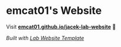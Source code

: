 
# emcat01's Website

Visit **[emcat01.github.io/jacek-lab-website](https://emcat01.github.io/jacek-lab-website)** 🚀

_Built with [Lab Website Template](https://greene-lab.gitbook.io/lab-website-template-docs)_

